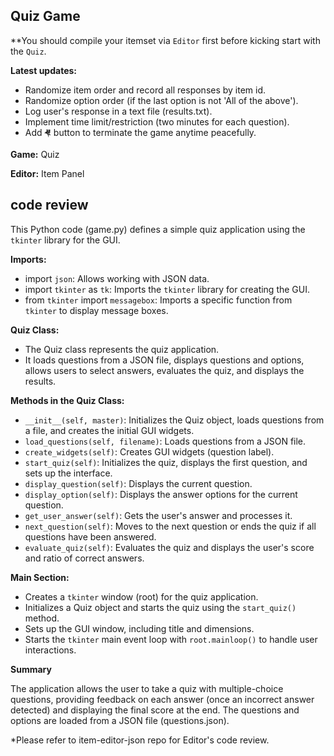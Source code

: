 ## Quiz Game
**You should compile your itemset via `Editor` first before kicking start with the `Quiz`.

**Latest updates:**
- Randomize item order and record all responses by item id.
- Randomize option order (if the last option is not 'All of the above').
- Log user's response in a text file (results.txt).
- Implement time limit/restriction (two minutes for each question).
- Add `🤻` button to terminate the game anytime peacefully.

**Game:** Quiz

**Editor:** Item Panel

## code review
This Python code (game.py) defines a simple quiz application using the `tkinter` library for the GUI.

**Imports:**
- import `json`: Allows working with JSON data.
- import `tkinter` as `tk`: Imports the `tkinter` library for creating the GUI.
- from `tkinter` import `messagebox`: Imports a specific function from `tkinter` to display message boxes.

**Quiz Class:**
- The Quiz class represents the quiz application.
- It loads questions from a JSON file, displays questions and options, allows users to select answers, evaluates the quiz, and displays the results.

**Methods in the Quiz Class:**
- `__init__(self, master)`: Initializes the Quiz object, loads questions from a file, and creates the initial GUI widgets.
- `load_questions(self, filename)`: Loads questions from a JSON file.
- `create_widgets(self)`: Creates GUI widgets (question label).
- `start_quiz(self)`: Initializes the quiz, displays the first question, and sets up the interface.
- `display_question(self)`: Displays the current question.
- `display_option(self)`: Displays the answer options for the current question.
- `get_user_answer(self)`: Gets the user's answer and processes it.
- `next_question(self)`: Moves to the next question or ends the quiz if all questions have been answered.
- `evaluate_quiz(self)`: Evaluates the quiz and displays the user's score and ratio of correct answers.

**Main Section:**
- Creates a `tkinter` window (root) for the quiz application.
- Initializes a Quiz object and starts the quiz using the `start_quiz()` method.
- Sets up the GUI window, including title and dimensions.
- Starts the `tkinter` main event loop with `root.mainloop()` to handle user interactions.

**Summary**

The application allows the user to take a quiz with multiple-choice questions, providing feedback on each answer (once an incorrect answer detected) and displaying the final score at the end. The questions and options are loaded from a JSON file (questions.json).

*Please refer to item-editor-json repo for Editor's code review.
